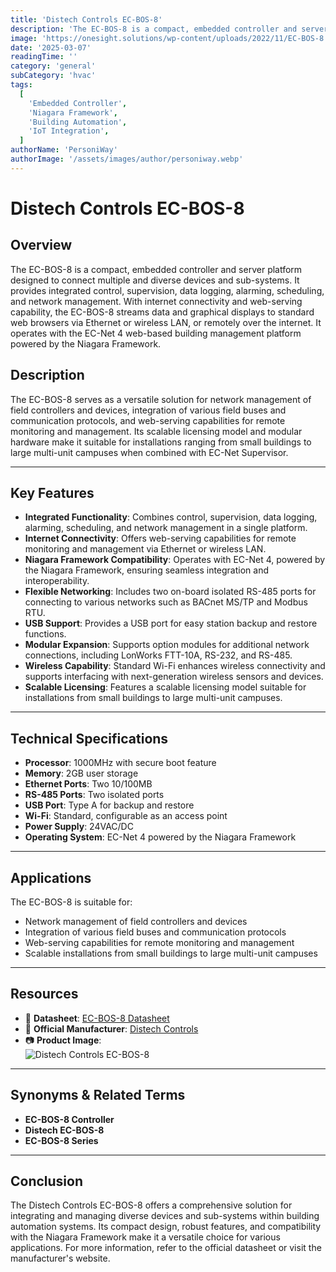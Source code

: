 ```yaml
---
title: 'Distech Controls EC-BOS-8'
description: 'The EC-BOS-8 is a compact, embedded controller and server platform designed to connect multiple and diverse devices and sub-systems in building automation systems.'
image: 'https://onesight.solutions/wp-content/uploads/2022/11/EC-BOS-8.png'
date: '2025-03-07'
readingTime: ''
category: 'general'
subCategory: 'hvac'
tags:
  [
    'Embedded Controller',
    'Niagara Framework',
    'Building Automation',
    'IoT Integration',
  ]
authorName: 'PersoniWay'
authorImage: '/assets/images/author/personiway.webp'
---
```


# Distech Controls EC-BOS-8

## **Overview**

The EC-BOS-8 is a compact, embedded controller and server platform designed to connect multiple and diverse devices and sub-systems. It provides integrated control, supervision, data logging, alarming, scheduling, and network management. With internet connectivity and web-serving capability, the EC-BOS-8 streams data and graphical displays to standard web browsers via Ethernet or wireless LAN, or remotely over the internet. It operates with the EC-Net 4 web-based building management platform powered by the Niagara Framework.

## **Description**

The EC-BOS-8 serves as a versatile solution for network management of field controllers and devices, integration of various field buses and communication protocols, and web-serving capabilities for remote monitoring and management. Its scalable licensing model and modular hardware make it suitable for installations ranging from small buildings to large multi-unit campuses when combined with EC-Net Supervisor.

---

## **Key Features**

- **Integrated Functionality**: Combines control, supervision, data logging, alarming, scheduling, and network management in a single platform.
- **Internet Connectivity**: Offers web-serving capabilities for remote monitoring and management via Ethernet or wireless LAN.
- **Niagara Framework Compatibility**: Operates with EC-Net 4, powered by the Niagara Framework, ensuring seamless integration and interoperability.
- **Flexible Networking**: Includes two on-board isolated RS-485 ports for connecting to various networks such as BACnet MS/TP and Modbus RTU.
- **USB Support**: Provides a USB port for easy station backup and restore functions.
- **Modular Expansion**: Supports option modules for additional network connections, including LonWorks FTT-10A, RS-232, and RS-485.
- **Wireless Capability**: Standard Wi-Fi enhances wireless connectivity and supports interfacing with next-generation wireless sensors and devices.
- **Scalable Licensing**: Features a scalable licensing model suitable for installations from small buildings to large multi-unit campuses.

---

## **Technical Specifications**

- **Processor**: 1000MHz with secure boot feature
- **Memory**: 2GB user storage
- **Ethernet Ports**: Two 10/100MB
- **RS-485 Ports**: Two isolated ports
- **USB Port**: Type A for backup and restore
- **Wi-Fi**: Standard, configurable as an access point
- **Power Supply**: 24VAC/DC
- **Operating System**: EC-Net 4 powered by the Niagara Framework

---

## **Applications**

The EC-BOS-8 is suitable for:

- Network management of field controllers and devices
- Integration of various field buses and communication protocols
- Web-serving capabilities for remote monitoring and management
- Scalable installations from small buildings to large multi-unit campuses

---

## **Resources**

- 📄 **Datasheet**: [EC-BOS-8 Datasheet](https://onesight.solutions/wp-content/uploads/2021/07/DATASHEET-EC-BOS-8.pdf)
- 🏢 **Official Manufacturer**: [Distech Controls](https://www.distech-controls.com)
- 📷 **Product Image**:  
  ![Distech Controls EC-BOS-8](https://onesight.solutions/wp-content/uploads/2022/11/EC-BOS-8.png)

---

## **Synonyms & Related Terms**

- **EC-BOS-8 Controller**
- **Distech EC-BOS-8**
- **EC-BOS-8 Series**

---

## **Conclusion**

The Distech Controls EC-BOS-8 offers a comprehensive solution for integrating and managing diverse devices and sub-systems within building automation systems. Its compact design, robust features, and compatibility with the Niagara Framework make it a versatile choice for various applications. For more information, refer to the official datasheet or visit the manufacturer's website.
